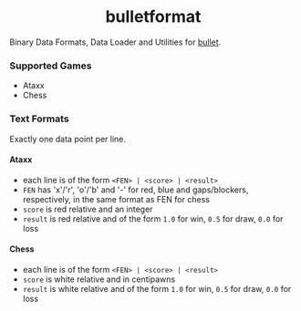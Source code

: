 <div align="center">

# bulletformat

</div>

Binary Data Formats, Data Loader and Utilities for [bullet](https://github.com/jw1912/bullet).

### Supported Games
- Ataxx
- Chess

### Text Formats
Exactly one data point per line.

#### Ataxx
- each line is of the form `<FEN> | <score> | <result>`
- `FEN` has 'x'/'r', 'o'/'b' and '-' for red, blue and gaps/blockers, respectively, in the same format as FEN for chess
- `score` is red relative and an integer
- `result` is red relative and of the form `1.0` for win, `0.5` for draw, `0.0` for loss

#### Chess
- each line is of the form `<FEN> | <score> | <result>`
- `score` is white relative and in centipawns
- `result` is white relative and of the form `1.0` for win, `0.5` for draw, `0.0` for loss
